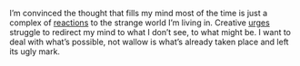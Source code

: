 I’m convinced the thought that fills my mind most of the time is just a complex of [reactions](reactions.md) to the strange world I’m living in. Creative [urges](urges-1.md) struggle to redirect my mind to what I don’t see, to what might be. I want to deal with what’s possible, not wallow is what’s already taken place and left its ugly mark.